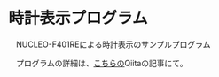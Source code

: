 # 時計表示プログラム
　NUCLEO-F401REによる時計表示のサンプルプログラム

　プログラムの詳細は、[こちらの](https://qiita.com/mitoneko/items/b08ed0db03e36b4e584f)Qiitaの記事にて。


